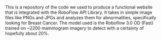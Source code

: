 This is a repository of the code we used to produce a functional website that is integrated with the RoboFlow API Library. 
It takes in simple image files like PNGs and JPGs and analyzes them for abnormalities, specifically looking for Breast Cancer.
The model used is the Roboflow 3.0 OD (Fast) trained on ~2200 mammogram imagery to detect with a certainty of hopefully about 20%.
